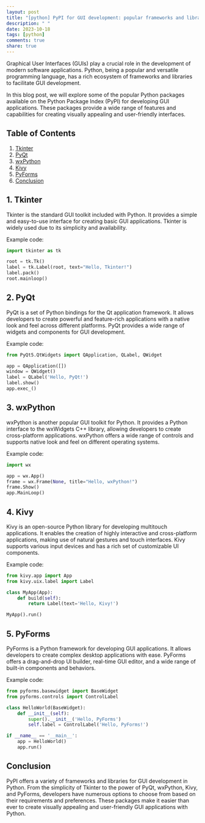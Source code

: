 ```yaml
---
layout: post
title: "[python] PyPI for GUI development: popular frameworks and libraries"
description: " "
date: 2023-10-18
tags: [python]
comments: true
share: true
---
```


Graphical User Interfaces (GUIs) play a crucial role in the development of modern software applications. Python, being a popular and versatile programming language, has a rich ecosystem of frameworks and libraries to facilitate GUI development.

In this blog post, we will explore some of the popular Python packages available on the Python Package Index (PyPI) for developing GUI applications. These packages provide a wide range of features and capabilities for creating visually appealing and user-friendly interfaces.

## Table of Contents
1. [Tkinter](#tkinter)
2. [PyQt](#pyqt)
3. [wxPython](#wxpython)
4. [Kivy](#kivy)
5. [PyForms](#pyforms)
6. [Conclusion](#conclusion)

## 1. Tkinter <a name="tkinter"></a>
Tkinter is the standard GUI toolkit included with Python. It provides a simple and easy-to-use interface for creating basic GUI applications. Tkinter is widely used due to its simplicity and availability.

Example code:
```python
import tkinter as tk

root = tk.Tk()
label = tk.Label(root, text="Hello, Tkinter!")
label.pack()
root.mainloop()
```

## 2. PyQt <a name="pyqt"></a>
PyQt is a set of Python bindings for the Qt application framework. It allows developers to create powerful and feature-rich applications with a native look and feel across different platforms. PyQt provides a wide range of widgets and components for GUI development.

Example code:
```python
from PyQt5.QtWidgets import QApplication, QLabel, QWidget

app = QApplication([])
window = QWidget()
label = QLabel('Hello, PyQt!')
label.show()
app.exec_()
```

## 3. wxPython <a name="wxpython"></a>
wxPython is another popular GUI toolkit for Python. It provides a Python interface to the wxWidgets C++ library, allowing developers to create cross-platform applications. wxPython offers a wide range of controls and supports native look and feel on different operating systems.

Example code:
```python
import wx

app = wx.App()
frame = wx.Frame(None, title="Hello, wxPython!")
frame.Show()
app.MainLoop()
```

## 4. Kivy <a name="kivy"></a>
Kivy is an open-source Python library for developing multitouch applications. It enables the creation of highly interactive and cross-platform applications, making use of natural gestures and touch interfaces. Kivy supports various input devices and has a rich set of customizable UI components.

Example code:
```python
from kivy.app import App
from kivy.uix.label import Label

class MyApp(App):
    def build(self):
        return Label(text='Hello, Kivy!')

MyApp().run()
```

## 5. PyForms <a name="pyforms"></a>
PyForms is a Python framework for developing GUI applications. It allows developers to create complex desktop applications with ease. PyForms offers a drag-and-drop UI builder, real-time GUI editor, and a wide range of built-in components and behaviors.

Example code:
```python
from pyforms.basewidget import BaseWidget
from pyforms.controls import ControlLabel

class HelloWorld(BaseWidget):
    def __init__(self):
        super().__init__('Hello, PyForms')
        self.label = ControlLabel('Hello, PyForms!')

if __name__ == '__main__':
    app = HelloWorld()
    app.run()
```

## Conclusion <a name="conclusion"></a>
PyPI offers a variety of frameworks and libraries for GUI development in Python. From the simplicity of Tkinter to the power of PyQt, wxPython, Kivy, and PyForms, developers have numerous options to choose from based on their requirements and preferences. These packages make it easier than ever to create visually appealing and user-friendly GUI applications with Python.